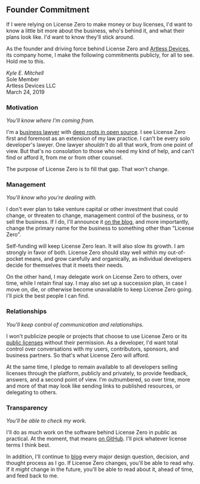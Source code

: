 ## Founder Commitment

If I were relying on License Zero to make money or buy licenses, I'd want to know a little bit more about the business, who's behind it, and what their plans look like.  I'd want to know they'll stick around.

As the founder and driving force behind License Zero and [Artless Devices](https://artlessdevices.com), its company home, I make the following commitments publicly, for all to see.  Hold me to this.

<div class=signature><em>Kyle E. Mitchell</em><br>Sole Member<br>Artless Devices LLC<br>March 24, 2019</div>

<h3 id="motivation">Motivation</h3>

_You'll know where I'm coming from._

I'm a [business lawyer](https://kemitchell.com) with [deep roots in open source](https://github.com/kemitchell).  I see License Zero first and foremost as an extension of my law practice.  I can't be every solo developer's lawyer.  One lawyer _shouldn't_ do all that work, from one point of view.  But that's no consolation to those who need my kind of help, and can't find or afford it, from me or from other counsel.

The purpose of License Zero is to fill that gap.  That won't change.

<h3 id="management">Management</h3>

_You'll know who you're dealing with._

I don't ever plan to take venture capital or other investment that could change, or threaten to change, management control of the business, or to sell the business.  If I do, I'll announce it [on the blog](https://blog.licensezero.com), and more importantly, change the primary name for the business to something other than "License Zero".

Self-funding will keep License Zero lean.  It will also slow its growth.  I am strongly in favor of both.  License Zero should stay well within my out-of-pocket means, and grow carefully and organically, as individual developers decide for themselves that it meets their needs.

On the other hand, I may delegate work on License Zero to others, over time, while I retain final say.  I may also set up a succession plan, in case I move on, die, or otherwise become unavailable to keep License Zero going.  I'll pick the best people I can find.

<h3 id="relationships">Relationships</h3>

_You'll keep control of communication and relationships._

I won't publicize people or projects that choose to use License Zero or its [public licenses](/licenses#public-licenses) without their permission.  As a developer, I'd want total control over conversations with my users, contributors, sponsors, and business partners.  So that's what License Zero will afford.

At the same time, I pledge to remain available to all developers selling licenses through the platform, publicly and privately, to provide feedback, answers, and a second point of view.  I'm outnumbered, so over time, more and more of that may look like sending links to published resources, or delegating to others.

<h3 id="transparency">Transparency</h3>

_You'll be able to check my work._

I'll do as much work on the software behind License Zero in public as practical.  At the moment, that means [on GitHub](https://github.com/licensezero).  I'll pick whatever license terms I think best.

In addition, I'll continue to [blog](https://blog.licensezero.com) every major design question, decision, and thought process as I go.  If License Zero changes, you'll be able to read why.  If it _might_ change in the future, you'll be able to read about it, ahead of time, and feed back to me.
